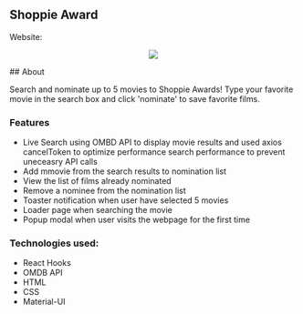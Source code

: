 ## Shoppie Award

Website:

<p align="center">
  <img src="https://giphy.com/gifs/LOVfo1cDqbRoVhIJHm">
</p>
## About

Search and nominate up to 5 movies to Shoppie Awards! Type your favorite movie in the search box and click 'nominate' to save favorite films.

### Features

- Live Search using OMBD API to display movie results and used axios cancelToken to optimize performance search performance to prevent uneceasry API calls
- Add mmovie from the search results to nomination list
- View the list of films already nominated
- Remove a nominee from the nomination list
- Toaster notification when user have selected 5 movies
- Loader page when searching the movie
- Popup modal when user visits the webpage for the first time

### Technologies used:

- React Hooks
- OMDB API
- HTML
- CSS
- Material-UI
